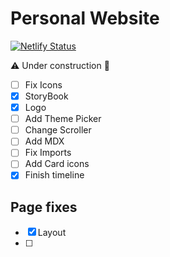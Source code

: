 # Personal Website

[![Netlify Status](https://api.netlify.com/api/v1/badges/a854a375-dea6-4ea8-8cf9-6273fc75c75c/deploy-status)](https://app.netlify.com/sites/dennisvash/deploys)

⚠️ Under construction 🚧

- [ ] Fix Icons
- [x] StoryBook
- [x] Logo
- [ ] Add Theme Picker
- [ ] Change Scroller
- [ ] Add MDX
- [ ] Fix Imports
- [ ] Add Card icons
- [x] Finish timeline

## Page fixes

- [x] Layout
- [ ]

